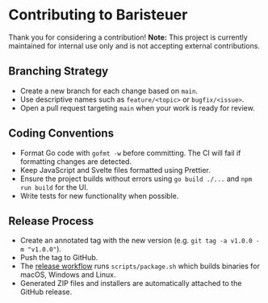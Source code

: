 # Contributing to Baristeuer

Thank you for considering a contribution!
**Note:** This project is currently maintained for internal use only and is not accepting external contributions.

## Branching Strategy
- Create a new branch for each change based on `main`.
- Use descriptive names such as `feature/<topic>` or `bugfix/<issue>`.
- Open a pull request targeting `main` when your work is ready for review.

## Coding Conventions
- Format Go code with `gofmt -w` before committing. The CI will fail if formatting changes are detected.
- Keep JavaScript and Svelte files formatted using Prettier.
- Ensure the project builds without errors using `go build ./...` and `npm run build` for the UI.
- Write tests for new functionality when possible.

## Release Process
- Create an annotated tag with the new version (e.g. `git tag -a v1.0.0 -m "v1.0.0"`).
- Push the tag to GitHub.
- The [release workflow](.github/workflows/release.yml) runs `scripts/package.sh` which builds binaries for macOS, Windows and Linux.
- Generated ZIP files and installers are automatically attached to the GitHub release.

